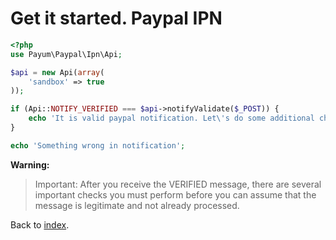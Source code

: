 # Get it started. Paypal IPN

```php
<?php
use Payum\Paypal\Ipn\Api;

$api = new Api(array(
    'sandbox' => true
));

if (Api::NOTIFY_VERIFIED === $api->notifyValidate($_POST)) {
    echo 'It is valid paypal notification. Let\'s do some additional checks';
}

echo 'Something wrong in notification';
```

**Warning:**

> Important: After you receive the VERIFIED message, there are several important checks you must perform before you can assume that the message is legitimate and not already processed.

Back to [index](../../index.md).
